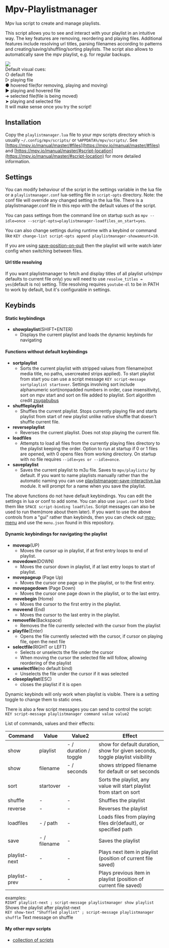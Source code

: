 # Mpv-Playlistmanager
Mpv lua script to create and manage playlists.

This script allows you to see and interact with your playlist in an intuitive way. The key features are removing, reordering and playing files. Additional features include resolving url titles, parsing filenames according to patterns and creating/saving/shuffling/sorting playlists.
The script also allows to automatically save the mpv playlist, e.g. for regular backups.

![](playlistmanager.png)  
Default visual cues:  
○ default file  
▷ playing file  
● hovered file(for removing, playing and moving)  
▶ playing and hovered file  
➔ selected file(file is being moved)  
➤ playing and selected file  
It will make sense once you try the script!

## Installation
Copy the `playlistmanager.lua` file to your mpv scripts directory which is usually `~/.config/mpv/scripts/` or `%APPDATA%/mpv/scripts/`. See [https://mpv.io/manual/master/#files](https://mpv.io/manual/master/#files) and [https://mpv.io/manual/master/#script-location](https://mpv.io/manual/master/#script-location) for more detailed information.

## Settings
You can modify behaviour of the script in the settings variable in the lua file or a `playlistmanager.conf` lua-setting file in `script-opts` directory. 
Note: the conf file will override any changed setting in the lua file. There is a playlistmanager.conf file in this repo with the default values of the script. 

You can pass settings from the command line on startup such as `mpv --idle=once --script-opts=playlistmanager-loadfiles_on_start=yes`. 

You can also change settings during runtime with a keybind or command like `KEY change-list script-opts append playlistmanager-showamount=10`. 

If you are using [save-position-on-quit](https://mpv.io/manual/master/#options-save-position-on-quit) then the playlist will write watch later config when switching between files.

#### Url title resolving
If you want playlistmanager to fetch and display titles of all playlist urls(mpv defaults to current file only) you will need to use `resolve_titles = yes`(default is no) setting. Title resolving requires `youtube-dl` to be in PATH to work by default, but it's configurable in settings.

## Keybinds
#### Static keybindings
- __showplaylist__(SHIFT+ENTER)
  - Displays the current playlist and loads the dynamic keybinds for navigating  

#### Functions without default keybindings
- __sortplaylist__ 
  - Sorts the current playlist with stripped values from filename(not media title, no paths, usercreated strips applied). To start playlist from start you can use a script message `KEY script-message sortplaylist startover`. Settings involving sort include alphanumeric sort(nonpadded numbers in order, case insensitivity), sort on mpv start and sort on file added to playlist. Sort algorithm credit [zsugabubus](https://github.com/zsugabubus/dotfiles/blob/master/.config/mpv/scripts/playlist-filtersort.lua)  
- __shuffleplaylist__
  - Shuffles the current playlist. Stops currently playing file and starts playlist from start of new playlist unlike native shuffle that doesn't shuffle current file.  
- __reverseplaylist__
  - Reverses the current playlist. Does not stop playing the current file.  
- __loadfiles__
  - Attempts to load all files from the currently playing files directory to the playlist keeping the order. Option to run at startup if 0 or 1 files are opened, with 0 opens files from working directory. On startup with no file requires `--idle=yes or --idle=once`.  
- __saveplaylist__
  - Saves the current playlist to m3u file. Saves to `mpv/playlists/` by default. If you want to name playlists manually rather than the automatic naming you can use [playlistmanager-save-interactive.lua](https://github.com/jonniek/mpv-playlistmanager/blob/master/playlistmanager-save-interactive.lua) module. It will prompt for a name when you save the playlist.

The above functions do not have default keybindings. You can edit the settings in lua or conf to add some. You can also use 
`input.conf` to bind them like `SPACE script-binding loadfiles`. Script messages can also be used to run them(more about them 
later). If you want to use the above controls from a "gui" rather than keybinds, then you can check out 
[mpv-menu](https://github.com/jonniek/mpv-menu) and use the `menu.json` found in this repository.

#### Dynamic keybindings for navigating the playlist
- __moveup__(UP)
  - Moves the cursor up in playlist, if at first entry loops to end of playlist.
- __movedown__(DOWN)
  - Moves the cursor down in playlist, if at last entry loops to start of playlist.
- __movepageup__ (Page Up)
  - Moves the cursor one page up in the playlist, or to the first entry. 
- __movepagedown__ (Page Down)
  - Moves the cursor one page down in the playlist, or to the last entry. 
- __movebegin__ (Home)
  - Moves the cursor to the first entry in the playlist.
- __moveend__ (End)
  - Moves the cursor to the last entry in the playlist.
- __removefile__(Backspace)
  - Removes the file currently selected with the cursor from the playlist
- __playfile__(Enter)
  - Opens the file currently selected with the cursor, if cursor on playing file, open the next file
- __selectfile__(RIGHT or LEFT)
  - Selects or unselects the file under the cursor
  - When moving the cursor the selected file will follow, allowing reordering of the playlist
- __unselectfile__(no default bind)
  - Unselects the file under the cursor if it was selected
- __closeplaylist__(ESC)
  - closes the playlist if it is open

Dynamic keybinds will only work when playlist is visible. There is a setting toggle to change them to static ones.
  
There is also a few script messages you can send to control the script:  
`KEY script-message playlistmanager command value value2`  
  
List of commands, values and their effects:  
  
Command | Value | Value2 | Effect
--- | --- | --- | ---
show | playlist | - / duration / toggle | show for default duration, show for given seconds, toggle playlist visibility
show | filename | - / seconds | shows stripped filename for default or set seconds
sort | startover | - | Sorts the playlist, any value will start playlist from start on sort
shuffle | - | - | Shuffles the playlist
reverse | - | - | Reverses the playlist
loadfiles | - / path | - | Loads files from playing files dir(default), or specified path
save | - / filename | - | Saves the playlist
playlist-next | - | - | Plays next item in playlist (position of current file saved)
playlist-prev | - | - | Plays previous item in playlist (position of current file saved)
    
    
examples:  
`RIGHT playlist-next ; script-message playlistmanager show playlist` Shows the playlist after playlist-next  
`KEY show-text "Shuffled playlist" ; script-message playlistmanager shuffle` Text message on shuffle  
  

#### My other mpv scripts
- [collection of scripts](https://github.com/jonniek/mpv-scripts)
